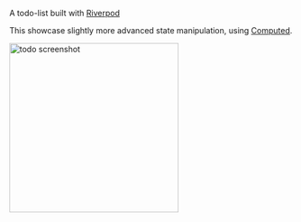 A todo-list built with [Riverpod]

This showcase slightly more advanced state manipulation, using [Computed].

<img alt="todo screenshot" src="https://github.com/rrousselGit/river_pod/blob/master/examples/todos/todo_screenshot.jpg" width="300px">


[riverpod]: https://github.com/rrousselGit/river_pod
[computed]: https://pub.dev/documentation/riverpod/latest/riverpod/Computed-class.html
